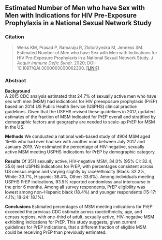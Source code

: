 ## Estimated Number of Men who have Sex with Men with Indications for HIV Pre-Exposure Prophylaxis in a National Sexual Network Study 

### Citation

> Weiss KM, Prasad P, Ramaraju R, Zlotorzynska M, Jenness SM. Estimated Number of Men who have Sex with Men with Indications for HIV Pre-Exposure Prophylaxis in a National Sexual Network Study. _J Acquir Immune Defic Syndr._ 2020; DOI: 10.1097/QAI.0000000000002300. [[LINK]](https://www.ncbi.nlm.nih.gov/pubmed/31939869)


### Abstract

**Background** 	
A 2015 CDC analysis estimated that 24.7% of sexually active men who have sex with men (MSM) had indications for HIV preexposure prophylaxis (PrEP) based on 2014 US Public Health Service (USPHS) clinical practice guidelines. Given that the USPHS revised these guidelines in 2017, updated estimates of the fraction of MSM indicated for PrEP overall and stratified by demographic factors and geography are needed to scale-up PrEP for MSM in the US.

**Methods**
We conducted a national web-based study of 4904 MSM aged 15–65 who had ever had sex with another man between July 2017 and January 2019. We estimated the percentage of HIV-negative, sexually active MSM meeting USPHS indications for PrEP by demographic category.

**Results**
Of 3511 sexually active, HIV-negative MSM, 34.0% (95% CI: 32.4, 35.6) met USPHS indications for PrEP, with percentages consistent across US census region and varying slightly by race/ethnicity (Black: 32.2%, White: 33.7%, Hispanic: 36.4%, Other: 33.6%). Among individuals meeting USPHS PrEP indications, 93.5% reported condomless anal intercourse in the prior 6 months. Among all survey respondents, PrEP eligibility was lowest among non-Hispanic black (18.4%) and younger respondents (15-17: 4.1%; 18-24: 18.1%).

**Conclusions**
Estimated percentages of MSM meeting indications for PrEP exceeded the previous CDC estimate across race/ethnicity, age, and census regions, with one-third of adult, sexually active, HIV-negative MSM exhibiting indications for PrEP. This study suggests, given current guidelines for PrEP indications, that a different fraction of eligible MSM could be receiving PrEP than previously estimated. 
